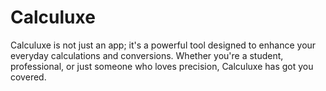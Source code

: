 # Calculuxe
Calculuxe is not just an app; it's a powerful tool designed to enhance your everyday calculations and conversions. Whether you're a student, professional, or just someone who loves precision, Calculuxe has got you covered.
